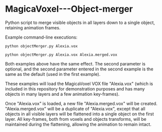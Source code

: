 # MagicaVoxel---Object-merger
Python script to merge visible objects in all layers down to a single object, retaining animation frames.

Example command-line executions:

```
python objectMerger.py Alexia.vox

python objectMerger.py Alexia.vox Alexia.merged.vox
```

Both examples above have the same effect.  The second parameter is optional, and the second parameter entered in the second example is the same as the default (used in the first example).

These examples will load the MagicaVoxel VOX file "Alexia.vox" (which is included in this repository for demonstration purposes and has many objects in many layers and a few animation key-frames).

Once "Alexia.vox" is loaded, a new file "Alexia.merged.vox" will be created.  "Alexia.merged.vox" will be a duplicate of "Alexia.vox", except that all objects in all visible layers will be flattened into a single object on the first layer.  All key-frames, both from voxels and objects transforms, will be maintained during the flattening, allowing the animation to remain intact.

